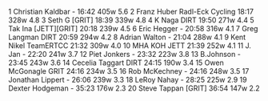   1  Christian Kaldbar  -  16:42      405w  5.6
  2  Franz Huber  Radl-Eck Cycling   18:17      328w  4.8
  3  Seth G  [GRIT]  18:39      339w  4.8
  4  K Naga  DIRT   19:50    271w  4.4
  5  Tak Ina  [JETT][GRIT]  20:18    239w  4.5
  6  Eric Hegger  -  20:58      316w  4.1
  7  Greg Langman  DIRT  20:59    294w  4.2
  8  Adrian Walton  -  21:04      288w  4.1
  9  Kent Nikel  TeamERTCC   21:32      309w  4.0
 10  MHA KOH  JETT   21:39    252w  4.1
 11  J. Jan  -  22:20      241w  3.7
 12  Piet Jonkers  -  23:32      223w  3.8
 13  B.Johnson  -  23:45      243w  3.6
 14  Cecelia Taggart  DIRT   24:15    190w  3.4
 15  Owen McGonagle  GRIT   24:16    234w  3.5
 16  Rob McKechney  -  24:16      248w  3.5
 17  Jonathan Lippert  -  26:06      239w  3.3
 18  LeRoy Nahay  -  28:25      225w  2.9
 19  Dexter Hodgeman  -  35:23      176w  2.3
 20  Steve Tappan  [GRIT]  36:54    147w  2.2
